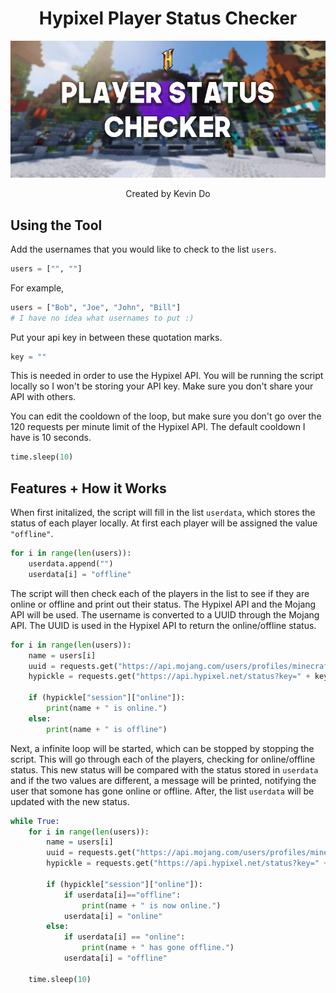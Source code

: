 <h1 align="center">Hypixel Player Status Checker</h1>

<div align="center">
  <img src="https://github.com/kevin-dough/playerStatus/blob/d6074359cabaec6595e2dfa6fb0e661485cbd012/banner.png">
  <p align="center">
    Created by Kevin Do
  </p>
</div>

## Using the Tool
Add the usernames that you would like to check to the list `users`.
```python
users = ["", ""]
```
For example,
```python
users = ["Bob", "Joe", "John", "Bill"]
# I have no idea what usernames to put :)
```

Put your api key in between these quotation marks.
```python
key = ""
```
This is needed in order to use the Hypixel API. You will be running the script locally so I won't be storing your API key. Make sure you don't share your API with others.

You can edit the cooldown of the loop, but make sure you don't go over the 120 requests per minute limit of the Hypixel API. The default cooldown I have is 10 seconds.
```python
time.sleep(10)
```

## Features + How it Works
When first initalized, the script will fill in the list `userdata`, which stores the status of each player locally. At first each player will be assigned the value `"offline"`.
```python
for i in range(len(users)):
    userdata.append("")
    userdata[i] = "offline"
```
The script will then check each of the players in the list to see if they are online or offline and print out their status. The Hypixel API and the Mojang API will be used. The username is converted to a UUID through the Mojang API. The UUID is used in the Hypixel API to return the online/offline status.
```python
for i in range(len(users)):
    name = users[i]
    uuid = requests.get("https://api.mojang.com/users/profiles/minecraft/" + name).json()["id"]
    hypickle = requests.get("https://api.hypixel.net/status?key=" + key + "&uuid=" + uuid).json()

    if (hypickle["session"]["online"]):
        print(name + " is online.")
    else:
        print(name + " is offline")
```
Next, a infinite loop will be started, which can be stopped by stopping the script. This will go through each of the players, checking for online/offline status. This new status will be compared with the status stored in `userdata` and if the two values are different, a message will be printed, notifying the user that somone has gone online or offline. After, the list `userdata` will be updated with the new status.
```python
while True:
    for i in range(len(users)):
        name = users[i]
        uuid = requests.get("https://api.mojang.com/users/profiles/minecraft/" + name).json()["id"]
        hypickle = requests.get("https://api.hypixel.net/status?key=" + key + "&uuid=" + uuid).json()

        if (hypickle["session"]["online"]):
            if userdata[i]=="offline":
                print(name + " is now online.")
            userdata[i] = "online"
        else:
            if userdata[i] == "online":
                print(name + " has gone offline.")
            userdata[i] = "offline"

    time.sleep(10)
```
